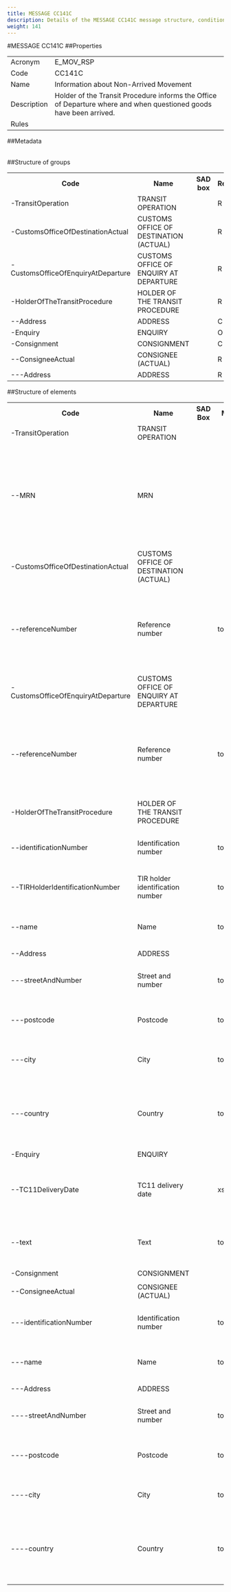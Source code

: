 ```yaml
---
title: MESSAGE CC141C
description: Details of the MESSAGE CC141C message structure, conditions and rules
weight: 141
---
```

#MESSAGE CC141C
##Properties
<table class="table width-min-100">
 <tr>
  <td class="label">
   Acronym
  </td>
  <td>
   E_MOV_RSP
  </td>
 </tr>
 <tr>
  <td class="label">
   Code
  </td>
  <td>
   CC141C
  </td>
 </tr>
 <tr>
  <td class="label">
   Name
  </td>
  <td>
   Information about Non-Arrived Movement
  </td>
 </tr>
 <tr>
  <td class="label">
   Description
  </td>
  <td>
   Holder of the Transit Procedure informs the Office of Departure where and when questioned goods have been arrived.
  </td>
 </tr>
 <tr>
  <td class="label">
   Rules
  </td>
  <td>
  </td>
 </tr>
</table>
##Metadata
<table class="table width-min-100">
</table>
##Structure of groups
<table class="table">
 <tr>
  <th>
   Code
  </th>
  <th>
   Name
  </th>
  <th>
   SAD box
  </th>
  <th>
   Required
  </th>
  <th>
   Max. repeat
  </th>
  <th>
   Rules+Cond's
  </th>
 </tr>
 <tr>
  <td class="code indent-1">
   -TransitOperation
  </td>
  <td>
   TRANSIT OPERATION
  </td>
  <td>
  </td>
  <td>
   R
  </td>
  <td>
   1x
  </td>
  <td>
  </td>
 </tr>
 <tr>
  <td class="code indent-1">
   -CustomsOfficeOfDestinationActual
  </td>
  <td>
   CUSTOMS OFFICE OF DESTINATION (ACTUAL)
  </td>
  <td>
  </td>
  <td>
   R
  </td>
  <td>
   1x
  </td>
  <td>
   <a href="constraints.html#NCTS_XSD_Import_C0215" target="MsgCons">
    C0215
   </a>
   ,
   <a href="constraints.html#NCTS_XSD_Import_C0315" target="MsgCons">
    C0315
   </a>
   ,
   <a href="constraints.html#NCTS_XSD_Import_S1018" target="MsgCons">
    S1018
   </a>
  </td>
 </tr>
 <tr>
  <td class="code indent-1">
   -CustomsOfficeOfEnquiryAtDeparture
  </td>
  <td>
   CUSTOMS OFFICE OF ENQUIRY AT DEPARTURE
  </td>
  <td>
  </td>
  <td>
   R
  </td>
  <td>
   1x
  </td>
  <td>
  </td>
 </tr>
 <tr>
  <td class="code indent-1">
   -HolderOfTheTransitProcedure
  </td>
  <td>
   HOLDER OF THE TRANSIT PROCEDURE
  </td>
  <td>
  </td>
  <td>
   R
  </td>
  <td>
   1x
  </td>
  <td>
  </td>
 </tr>
 <tr>
  <td class="code indent-2">
   --Address
  </td>
  <td>
   ADDRESS
  </td>
  <td>
  </td>
  <td>
   C
  </td>
  <td>
   1x
  </td>
  <td>
   <a href="constraints.html#NCTS_XSD_Import_C0250" target="MsgCons">
    C0250
   </a>
  </td>
 </tr>
 <tr>
  <td class="code indent-1">
   -Enquiry
  </td>
  <td>
   ENQUIRY
  </td>
  <td>
  </td>
  <td>
   O
  </td>
  <td>
   1x
  </td>
  <td>
  </td>
 </tr>
 <tr>
  <td class="code indent-1">
   -Consignment
  </td>
  <td>
   CONSIGNMENT
  </td>
  <td>
  </td>
  <td>
   C
  </td>
  <td>
   1x
  </td>
  <td>
   <a href="constraints.html#NCTS_XSD_Import_C0215" target="MsgCons">
    C0215
   </a>
  </td>
 </tr>
 <tr>
  <td class="code indent-2">
   --ConsigneeActual
  </td>
  <td>
   CONSIGNEE (ACTUAL)
  </td>
  <td>
  </td>
  <td>
   R
  </td>
  <td>
   1x
  </td>
  <td>
  </td>
 </tr>
 <tr>
  <td class="code indent-3">
   ---Address
  </td>
  <td>
   ADDRESS
  </td>
  <td>
  </td>
  <td>
   R
  </td>
  <td>
   1x
  </td>
  <td>
  </td>
 </tr>
</table>
##Structure of elements
<table class="table">
 <tr>
  <th>
   Code
  </th>
  <th>
   Name
  </th>
  <th>
   SAD Box
  </th>
  <th>
   Mask
  </th>
  <th>
   Required
  </th>
  <th>
   Metatype (basic type)
  </th>
  <th>
   DDNTA type
  </th>
  <th>
   Codelists
  </th>
  <th>
   Rules+Cond's
  </th>
  <th>
   Restrictions
  </th>
 </tr>
 <tr class="group indent-1">
  <td class="code">
   -TransitOperation
  </td>
  <td>
   TRANSIT OPERATION
  </td>
 </tr>
 <tr>
  <td class="ExpandableCell" colspan="10">
   <span id="id_1">
   </span>
   <script language="javascript">
    init('id_1');
   </script>
  </td>
 </tr>
 <tr class="indent-2">
  <td class="code">
   --MRN
  </td>
  <td>
   MRN
  </td>
  <td>
  </td>
  <td>
  </td>
  <td>
   R
  </td>
  <td>
   <a href="metatypes.html#CommonParts_MRNTypeWithFallback" target="MsgCons">
    MRNTypeWithFallback
   </a>
   (
   <a href="metatypes.html#System_String" target="MsgCons">
    String
   </a>
   )
  </td>
  <td>
  </td>
  <td>
  </td>
  <td>
   <a href="constraints.html#rule-g0002" target="MsgCons">
    G0002
   </a>
  </td>
  <td>
   <table class="InnerTable">
    <tr>
     <td>
      Length span: 18
     </td>
    </tr>
    <tr>
     <td>
      Regular expression: [0-9]{2}[A-Z]{2}[A-Z0-9]{12}[J-M][0-9F]
     </td>
    </tr>
   </table>
  </td>
 </tr>
 <tr>
  <td class="ExpandableCell" colspan="10">
   <span id="id_2">
   </span>
   <script language="javascript">
    init('id_2');
   </script>
  </td>
 </tr>
 <tr class="group indent-1">
  <td class="code">
   -CustomsOfficeOfDestinationActual
  </td>
  <td>
   CUSTOMS OFFICE OF DESTINATION (ACTUAL)
  </td>
 </tr>
 <tr>
  <td class="ExpandableCell" colspan="10">
   <span id="id_3">
   </span>
   <script language="javascript">
    init('id_3');
   </script>
  </td>
 </tr>
 <tr class="indent-2">
  <td class="code">
   --referenceNumber
  </td>
  <td>
   Reference number
  </td>
  <td>
  </td>
  <td>
   token
  </td>
  <td>
   R
  </td>
  <td>
   <a href="metatypes.html#UCC_Patterns_template_ReferenceNumberContentType01" target="MsgCons">
    ReferenceNumberContentType01
   </a>
   (
   <a href="metatypes.html#System_String" target="MsgCons">
    String
   </a>
   )
  </td>
  <td>
  </td>
  <td>
   <a href="codelists.html#CSRD2_Codelists_NCTS_CustomsOfficeDestination" target="MsgCons">
    CustomsOfficeDestination ()
   </a>
  </td>
  <td>
  </td>
  <td>
   <table class="InnerTable">
    <tr>
     <td>
      Length span: 8
     </td>
    </tr>
    <tr>
     <td>
      Regular expression: [A-Z]{2}[A-Z0-9]{6}
     </td>
    </tr>
   </table>
  </td>
 </tr>
 <tr>
  <td class="ExpandableCell" colspan="10">
   <span id="id_4">
   </span>
   <script language="javascript">
    init('id_4');
   </script>
  </td>
 </tr>
 <tr class="group indent-1">
  <td class="code">
   -CustomsOfficeOfEnquiryAtDeparture
  </td>
  <td>
   CUSTOMS OFFICE OF ENQUIRY AT DEPARTURE
  </td>
 </tr>
 <tr>
  <td class="ExpandableCell" colspan="10">
   <span id="id_5">
   </span>
   <script language="javascript">
    init('id_5');
   </script>
  </td>
 </tr>
 <tr class="indent-2">
  <td class="code">
   --referenceNumber
  </td>
  <td>
   Reference number
  </td>
  <td>
  </td>
  <td>
   token
  </td>
  <td>
   R
  </td>
  <td>
   <a href="metatypes.html#UCC_Patterns_template_ReferenceNumberContentType01" target="MsgCons">
    ReferenceNumberContentType01
   </a>
   (
   <a href="metatypes.html#System_String" target="MsgCons">
    String
   </a>
   )
  </td>
  <td>
  </td>
  <td>
   <a href="codelists.html#CSRD2_Codelists_NCTS_CustomsOfficeEnquiry" target="MsgCons">
    CustomsOfficeEnquiry ()
   </a>
  </td>
  <td>
  </td>
  <td>
   <table class="InnerTable">
    <tr>
     <td>
      Length span: 8
     </td>
    </tr>
    <tr>
     <td>
      Regular expression: [A-Z]{2}[A-Z0-9]{6}
     </td>
    </tr>
   </table>
  </td>
 </tr>
 <tr>
  <td class="ExpandableCell" colspan="10">
   <span id="id_6">
   </span>
   <script language="javascript">
    init('id_6');
   </script>
  </td>
 </tr>
 <tr class="group indent-1">
  <td class="code">
   -HolderOfTheTransitProcedure
  </td>
  <td>
   HOLDER OF THE TRANSIT PROCEDURE
  </td>
 </tr>
 <tr>
  <td class="ExpandableCell" colspan="10">
   <span id="id_7">
   </span>
   <script language="javascript">
    init('id_7');
   </script>
  </td>
 </tr>
 <tr class="indent-2">
  <td class="code">
   --identificationNumber
  </td>
  <td>
   Identification number
  </td>
  <td>
  </td>
  <td>
   token
  </td>
  <td>
   O
  </td>
  <td>
   <a href="metatypes.html#UCC_Patterns_template_IdentificationNumberContentType01" target="MsgCons">
    IdentificationNumberContentType01
   </a>
   (
   <a href="metatypes.html#System_String" target="MsgCons">
    String
   </a>
   )
  </td>
  <td>
  </td>
  <td>
  </td>
  <td>
   <a href="constraints.html#NCTS_XSD_Import_R0850" target="MsgCons">
    R0850
   </a>
   ,
   <a href="constraints.html#rule-g0120" target="MsgCons">
    G0120
   </a>
  </td>
  <td>
   <table class="InnerTable">
    <tr>
     <td>
      Length span: 1..17
     </td>
    </tr>
   </table>
  </td>
 </tr>
 <tr>
  <td class="ExpandableCell" colspan="10">
   <span id="id_8">
   </span>
   <script language="javascript">
    init('id_8');
   </script>
  </td>
 </tr>
 <tr class="indent-2">
  <td class="code">
   --TIRHolderIdentificationNumber
  </td>
  <td>
   TIR holder identification number
  </td>
  <td>
  </td>
  <td>
   token
  </td>
  <td>
   C
  </td>
  <td>
   <a href="metatypes.html#UCC_NCTSProject_templates_TIRHolderIdentificationNumberContentType" target="MsgCons">
    TIRHolderIdentificationNumberContentType
   </a>
   (
   <a href="metatypes.html#System_String" target="MsgCons">
    String
   </a>
   )
  </td>
  <td>
  </td>
  <td>
  </td>
  <td>
   <a href="constraints.html#rule-g0002" target="MsgCons">
    G0002
   </a>
   ,
   <a href="constraints.html#NCTS_XSD_Import_C0904" target="MsgCons">
    C0904
   </a>
  </td>
  <td>
   <table class="InnerTable">
    <tr>
     <td>
      Length span: 1..17
     </td>
    </tr>
   </table>
  </td>
 </tr>
 <tr>
  <td class="ExpandableCell" colspan="10">
   <span id="id_9">
   </span>
   <script language="javascript">
    init('id_9');
   </script>
  </td>
 </tr>
 <tr class="indent-2">
  <td class="code">
   --name
  </td>
  <td>
   Name
  </td>
  <td>
  </td>
  <td>
   token
  </td>
  <td>
   C
  </td>
  <td>
   <a href="metatypes.html#UCC_Patterns_template_NameContentType" target="MsgCons">
    NameContentType
   </a>
   (
   <a href="metatypes.html#System_String" target="MsgCons">
    String
   </a>
   )
  </td>
  <td>
  </td>
  <td>
  </td>
  <td>
   <a href="constraints.html#NCTS_XSD_Import_C0250" target="MsgCons">
    C0250
   </a>
  </td>
  <td>
   <table class="InnerTable">
    <tr>
     <td>
      Length span: 1..70
     </td>
    </tr>
   </table>
  </td>
 </tr>
 <tr>
  <td class="ExpandableCell" colspan="10">
   <span id="id_10">
   </span>
   <script language="javascript">
    init('id_10');
   </script>
  </td>
 </tr>
 <tr class="group indent-2">
  <td class="code">
   --Address
  </td>
  <td>
   ADDRESS
  </td>
 </tr>
 <tr>
  <td class="ExpandableCell" colspan="10">
   <span id="id_11">
   </span>
   <script language="javascript">
    init('id_11');
   </script>
  </td>
 </tr>
 <tr class="indent-3">
  <td class="code">
   ---streetAndNumber
  </td>
  <td>
   Street and number
  </td>
  <td>
  </td>
  <td>
   token
  </td>
  <td>
   R
  </td>
  <td>
   <a href="metatypes.html#UCC_NCTSProject_templates_StreetAndNumberContentType" target="MsgCons">
    StreetAndNumberContentType
   </a>
   (
   <a href="metatypes.html#System_String" target="MsgCons">
    String
   </a>
   )
  </td>
  <td>
  </td>
  <td>
  </td>
  <td>
  </td>
  <td>
   <table class="InnerTable">
    <tr>
     <td>
      Length span: 1..70
     </td>
    </tr>
   </table>
  </td>
 </tr>
 <tr>
  <td class="ExpandableCell" colspan="10">
   <span id="id_12">
   </span>
   <script language="javascript">
    init('id_12');
   </script>
  </td>
 </tr>
 <tr class="indent-3">
  <td class="code">
   ---postcode
  </td>
  <td>
   Postcode
  </td>
  <td>
  </td>
  <td>
   token
  </td>
  <td>
   C
  </td>
  <td>
   <a href="metatypes.html#UCC_Patterns_template_PostcodeContentType" target="MsgCons">
    PostcodeContentType
   </a>
   (
   <a href="metatypes.html#System_String" target="MsgCons">
    String
   </a>
   )
  </td>
  <td>
  </td>
  <td>
  </td>
  <td>
   <a href="constraints.html#NCTS_XSD_Import_C0505" target="MsgCons">
    C0505
   </a>
  </td>
  <td>
   <table class="InnerTable">
    <tr>
     <td>
      Length span: 1..17
     </td>
    </tr>
   </table>
  </td>
 </tr>
 <tr>
  <td class="ExpandableCell" colspan="10">
   <span id="id_13">
   </span>
   <script language="javascript">
    init('id_13');
   </script>
  </td>
 </tr>
 <tr class="indent-3">
  <td class="code">
   ---city
  </td>
  <td>
   City
  </td>
  <td>
  </td>
  <td>
   token
  </td>
  <td>
   R
  </td>
  <td>
   <a href="metatypes.html#UCC_Patterns_template_CityContentType" target="MsgCons">
    CityContentType
   </a>
   (
   <a href="metatypes.html#System_String" target="MsgCons">
    String
   </a>
   )
  </td>
  <td>
  </td>
  <td>
  </td>
  <td>
  </td>
  <td>
   <table class="InnerTable">
    <tr>
     <td>
      Length span: 1..35
     </td>
    </tr>
   </table>
  </td>
 </tr>
 <tr>
  <td class="ExpandableCell" colspan="10">
   <span id="id_14">
   </span>
   <script language="javascript">
    init('id_14');
   </script>
  </td>
 </tr>
 <tr class="indent-3">
  <td class="code">
   ---country
  </td>
  <td>
   Country
  </td>
  <td>
  </td>
  <td>
   token
  </td>
  <td>
   R
  </td>
  <td>
   <a href="metatypes.html#UCC_Patterns_template_CountryContentType" target="MsgCons">
    CountryContentType
   </a>
   (
   <a href="metatypes.html#System_String" target="MsgCons">
    String
   </a>
   )
  </td>
  <td>
  </td>
  <td>
   <a href="codelists.html#CSRD2_Codelists_NCTS_CountryCodesWithAddress" target="MsgCons">
    CountryCodesWithAddress ()
   </a>
  </td>
  <td>
  </td>
  <td>
   <table class="InnerTable">
    <tr>
     <td>
      Length span: 2
     </td>
    </tr>
    <tr>
     <td>
      Regular expression: [A-Z]{2}
     </td>
    </tr>
   </table>
  </td>
 </tr>
 <tr>
  <td class="ExpandableCell" colspan="10">
   <span id="id_15">
   </span>
   <script language="javascript">
    init('id_15');
   </script>
  </td>
 </tr>
 <tr class="group indent-1">
  <td class="code">
   -Enquiry
  </td>
  <td>
   ENQUIRY
  </td>
 </tr>
 <tr>
  <td class="ExpandableCell" colspan="10">
   <span id="id_16">
   </span>
   <script language="javascript">
    init('id_16');
   </script>
  </td>
 </tr>
 <tr class="indent-2">
  <td class="code">
   --TC11DeliveryDate
  </td>
  <td>
   TC11 delivery date
  </td>
  <td>
  </td>
  <td>
   xsddate
  </td>
  <td>
   O
  </td>
  <td>
   <a href="metatypes.html#UCC_NCTSProject_templates_TC11DeliveryDateContentType" target="MsgCons">
    TC11DeliveryDateContentType
   </a>
   (
   <a href="metatypes.html#System_Date" target="MsgCons">
    Date
   </a>
   )
  </td>
  <td>
  </td>
  <td>
  </td>
  <td>
   <a href="constraints.html#rule-g0002" target="MsgCons">
    G0002
   </a>
  </td>
  <td>
   <table class="InnerTable">
    <tr>
     <td>
      Date span: 1800-01-01..9998-12-31
     </td>
    </tr>
   </table>
  </td>
 </tr>
 <tr>
  <td class="ExpandableCell" colspan="10">
   <span id="id_17">
   </span>
   <script language="javascript">
    init('id_17');
   </script>
  </td>
 </tr>
 <tr class="indent-2">
  <td class="code">
   --text
  </td>
  <td>
   Text
  </td>
  <td>
  </td>
  <td>
   token
  </td>
  <td>
   C
  </td>
  <td>
   <a href="metatypes.html#UCC_Patterns_template_TextContentType" target="MsgCons">
    TextContentType
   </a>
   (
   <a href="metatypes.html#System_String" target="MsgCons">
    String
   </a>
   )
  </td>
  <td>
  </td>
  <td>
  </td>
  <td>
   <a href="constraints.html#NCTS_XSD_Import_C0220" target="MsgCons">
    C0220
   </a>
  </td>
  <td>
   <table class="InnerTable">
    <tr>
     <td>
      Length span: 1..512
     </td>
    </tr>
   </table>
  </td>
 </tr>
 <tr>
  <td class="ExpandableCell" colspan="10">
   <span id="id_18">
   </span>
   <script language="javascript">
    init('id_18');
   </script>
  </td>
 </tr>
 <tr class="group indent-1">
  <td class="code">
   -Consignment
  </td>
  <td>
   CONSIGNMENT
  </td>
 </tr>
 <tr>
  <td class="ExpandableCell" colspan="10">
   <span id="id_19">
   </span>
   <script language="javascript">
    init('id_19');
   </script>
  </td>
 </tr>
 <tr class="group indent-2">
  <td class="code">
   --ConsigneeActual
  </td>
  <td>
   CONSIGNEE (ACTUAL)
  </td>
 </tr>
 <tr>
  <td class="ExpandableCell" colspan="10">
   <span id="id_20">
   </span>
   <script language="javascript">
    init('id_20');
   </script>
  </td>
 </tr>
 <tr class="indent-3">
  <td class="code">
   ---identificationNumber
  </td>
  <td>
   Identification number
  </td>
  <td>
  </td>
  <td>
   token
  </td>
  <td>
   O
  </td>
  <td>
   <a href="metatypes.html#UCC_Patterns_template_IdentificationNumberContentType01" target="MsgCons">
    IdentificationNumberContentType01
   </a>
   (
   <a href="metatypes.html#System_String" target="MsgCons">
    String
   </a>
   )
  </td>
  <td>
  </td>
  <td>
  </td>
  <td>
  </td>
  <td>
   <table class="InnerTable">
    <tr>
     <td>
      Length span: 1..17
     </td>
    </tr>
   </table>
  </td>
 </tr>
 <tr>
  <td class="ExpandableCell" colspan="10">
   <span id="id_21">
   </span>
   <script language="javascript">
    init('id_21');
   </script>
  </td>
 </tr>
 <tr class="indent-3">
  <td class="code">
   ---name
  </td>
  <td>
   Name
  </td>
  <td>
  </td>
  <td>
   token
  </td>
  <td>
   R
  </td>
  <td>
   <a href="metatypes.html#UCC_Patterns_template_NameContentType" target="MsgCons">
    NameContentType
   </a>
   (
   <a href="metatypes.html#System_String" target="MsgCons">
    String
   </a>
   )
  </td>
  <td>
  </td>
  <td>
  </td>
  <td>
  </td>
  <td>
   <table class="InnerTable">
    <tr>
     <td>
      Length span: 1..70
     </td>
    </tr>
   </table>
  </td>
 </tr>
 <tr>
  <td class="ExpandableCell" colspan="10">
   <span id="id_22">
   </span>
   <script language="javascript">
    init('id_22');
   </script>
  </td>
 </tr>
 <tr class="group indent-3">
  <td class="code">
   ---Address
  </td>
  <td>
   ADDRESS
  </td>
 </tr>
 <tr>
  <td class="ExpandableCell" colspan="10">
   <span id="id_23">
   </span>
   <script language="javascript">
    init('id_23');
   </script>
  </td>
 </tr>
 <tr class="indent-4">
  <td class="code">
   ----streetAndNumber
  </td>
  <td>
   Street and number
  </td>
  <td>
  </td>
  <td>
   token
  </td>
  <td>
   R
  </td>
  <td>
   <a href="metatypes.html#UCC_NCTSProject_templates_StreetAndNumberContentType" target="MsgCons">
    StreetAndNumberContentType
   </a>
   (
   <a href="metatypes.html#System_String" target="MsgCons">
    String
   </a>
   )
  </td>
  <td>
  </td>
  <td>
  </td>
  <td>
  </td>
  <td>
   <table class="InnerTable">
    <tr>
     <td>
      Length span: 1..70
     </td>
    </tr>
   </table>
  </td>
 </tr>
 <tr>
  <td class="ExpandableCell" colspan="10">
   <span id="id_24">
   </span>
   <script language="javascript">
    init('id_24');
   </script>
  </td>
 </tr>
 <tr class="indent-4">
  <td class="code">
   ----postcode
  </td>
  <td>
   Postcode
  </td>
  <td>
  </td>
  <td>
   token
  </td>
  <td>
   C
  </td>
  <td>
   <a href="metatypes.html#UCC_Patterns_template_PostcodeContentType" target="MsgCons">
    PostcodeContentType
   </a>
   (
   <a href="metatypes.html#System_String" target="MsgCons">
    String
   </a>
   )
  </td>
  <td>
  </td>
  <td>
  </td>
  <td>
   <a href="constraints.html#NCTS_XSD_Import_C0505" target="MsgCons">
    C0505
   </a>
  </td>
  <td>
   <table class="InnerTable">
    <tr>
     <td>
      Length span: 1..17
     </td>
    </tr>
   </table>
  </td>
 </tr>
 <tr>
  <td class="ExpandableCell" colspan="10">
   <span id="id_25">
   </span>
   <script language="javascript">
    init('id_25');
   </script>
  </td>
 </tr>
 <tr class="indent-4">
  <td class="code">
   ----city
  </td>
  <td>
   City
  </td>
  <td>
  </td>
  <td>
   token
  </td>
  <td>
   R
  </td>
  <td>
   <a href="metatypes.html#UCC_Patterns_template_CityContentType" target="MsgCons">
    CityContentType
   </a>
   (
   <a href="metatypes.html#System_String" target="MsgCons">
    String
   </a>
   )
  </td>
  <td>
  </td>
  <td>
  </td>
  <td>
  </td>
  <td>
   <table class="InnerTable">
    <tr>
     <td>
      Length span: 1..35
     </td>
    </tr>
   </table>
  </td>
 </tr>
 <tr>
  <td class="ExpandableCell" colspan="10">
   <span id="id_26">
   </span>
   <script language="javascript">
    init('id_26');
   </script>
  </td>
 </tr>
 <tr class="indent-4">
  <td class="code">
   ----country
  </td>
  <td>
   Country
  </td>
  <td>
  </td>
  <td>
   token
  </td>
  <td>
   R
  </td>
  <td>
   <a href="metatypes.html#UCC_Patterns_template_CountryContentType" target="MsgCons">
    CountryContentType
   </a>
   (
   <a href="metatypes.html#System_String" target="MsgCons">
    String
   </a>
   )
  </td>
  <td>
  </td>
  <td>
   <a href="codelists.html#CSRD2_Codelists_NCTS_CountryCodesWithAddress" target="MsgCons">
    CountryCodesWithAddress ()
   </a>
  </td>
  <td>
  </td>
  <td>
   <table class="InnerTable">
    <tr>
     <td>
      Length span: 2
     </td>
    </tr>
    <tr>
     <td>
      Regular expression: [A-Z]{2}
     </td>
    </tr>
   </table>
  </td>
 </tr>
 <tr>
  <td class="ExpandableCell" colspan="10">
   <span id="id_27">
   </span>
   <script language="javascript">
    init('id_27');
   </script>
  </td>
 </tr>
</table>
